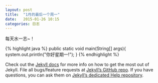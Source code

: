 ```yaml
---
layout: post
title:  "1月的最后一个周一"
date:   2015-01-26 10:15
categories: 日志
---
```

每天水一志~！

{% highlight java %}
public static void main(String[] args){
  system.out.println("你好星期一!");
}
{% endhighlight %}

Check out the [Jekyll docs][jekyll] for more info on how to get the most out of Jekyll. File all bugs/feature requests at [Jekyll’s GitHub repo][jekyll-gh]. If you have questions, you can ask them on [Jekyll’s dedicated Help repository][jekyll-help].

[jekyll]:      http://jekyllrb.com
[jekyll-gh]:   https://github.com/jekyll/jekyll
[jekyll-help]: https://github.com/jekyll/jekyll-help
